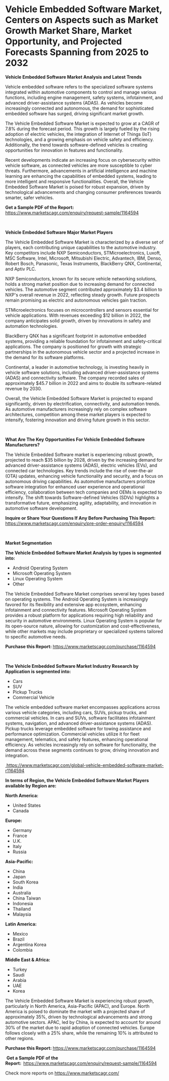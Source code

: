 <p><h1>Vehicle Embedded Software Market, Centers on Aspects such as Market Growth Market Share, Market Opportunity, and Projected Forecasts Spanning from 2025 to 2032</h1></p><p><strong>Vehicle Embedded Software Market Analysis and Latest Trends</strong></p>
<p><p>Vehicle embedded software refers to the specialized software systems integrated within automotive components to control and manage various functions, including engine management, safety systems, infotainment, and advanced driver-assistance systems (ADAS). As vehicles become increasingly connected and autonomous, the demand for sophisticated embedded software has surged, driving significant market growth.</p><p>The Vehicle Embedded Software Market is expected to grow at a CAGR of 7.8% during the forecast period. This growth is largely fueled by the rising adoption of electric vehicles, the integration of Internet of Things (IoT) technologies, and a growing emphasis on vehicle safety and efficiency. Additionally, the trend towards software-defined vehicles is creating opportunities for innovation in features and functionality.</p><p>Recent developments indicate an increasing focus on cybersecurity within vehicle software, as connected vehicles are more susceptible to cyber threats. Furthermore, advancements in artificial intelligence and machine learning are enhancing the capabilities of embedded systems, leading to more intelligent and responsive functionalities. Overall, the Vehicle Embedded Software Market is poised for robust expansion, driven by technological advancements and changing consumer preferences towards smarter, safer vehicles.</p></p>
<p><strong>Get a Sample PDF of the Report:&nbsp;</strong> <a href="https://www.marketscagr.com/enquiry/request-sample/1164594?utm_campaign=2948&utm_medium=2&utm_source=Github&utm_content=ia&utm_term=11032025&utm_id=vehicle-embedded-software">https://www.marketscagr.com/enquiry/request-sample/1164594</a></p>
<p>&nbsp;</p>
<p><strong>Vehicle Embedded Software Major Market Players</strong></p>
<p><p>The Vehicle Embedded Software Market is characterized by a diverse set of players, each contributing unique capabilities to the automotive industry. Key competitors include NXP Semiconductors, STMicroelectronics, Luxoft, MSC Software, Intel, Microsoft, Mitsubishi Electric, Advantech, IBM, Denso, Robert Bosch, Panasonic, Texas Instruments, BlackBerry QNX, Continental, and Aptiv PLC.</p><p>NXP Semiconductors, known for its secure vehicle networking solutions, holds a strong market position due to increasing demand for connected vehicles. The automotive segment contributed approximately $3.4 billion to NXP's overall revenue in 2022, reflecting steady growth. Future prospects remain promising as electric and autonomous vehicles gain traction.</p><p>STMicroelectronics focuses on microcontrollers and sensors essential for vehicle applications. With revenues exceeding $12 billion in 2022, the company anticipates solid growth, driven by innovations in safety and automation technologies.</p><p>BlackBerry QNX has a significant footprint in automotive embedded systems, providing a reliable foundation for infotainment and safety-critical applications. The company is positioned for growth with strategic partnerships in the autonomous vehicle sector and a projected increase in the demand for its software platforms.</p><p>Continental, a leader in automotive technology, is investing heavily in vehicle software solutions, including advanced driver-assistance systems (ADAS) and connectivity software. The company recorded sales of approximately $45.7 billion in 2022 and aims to double its software-related revenue by 2030.</p><p>Overall, the Vehicle Embedded Software Market is projected to expand significantly, driven by electrification, connectivity, and automation trends. As automotive manufacturers increasingly rely on complex software architectures, competition among these market players is expected to intensify, fostering innovation and driving future growth in this sector.</p></p>
<p>&nbsp;</p>
<p><strong>What Are The Key Opportunities For Vehicle Embedded Software Manufacturers?</strong></p>
<p><p>The Vehicle Embedded Software market is experiencing robust growth, projected to reach $35 billion by 2028, driven by the increasing demand for advanced driver-assistance systems (ADAS), electric vehicles (EVs), and connected car technologies. Key trends include the rise of over-the-air (OTA) updates, enhancing vehicle functionality and security, and a focus on autonomous driving capabilities. As automotive manufacturers prioritize software integration for enhanced user experience and operational efficiency, collaboration between tech companies and OEMs is expected to intensify. The shift towards Software-defined Vehicles (SDVs) highlights a transformative future, emphasizing agility, adaptability, and innovation in automotive software development.</p></p>
<p><strong>Inquire or Share Your Questions If Any Before Purchasing This Report:</strong> <a href="https://www.marketscagr.com/enquiry/pre-order-enquiry/1164594?utm_campaign=2948&utm_medium=2&utm_source=Github&utm_content=ia&utm_term=11032025&utm_id=vehicle-embedded-software">https://www.marketscagr.com/enquiry/pre-order-enquiry/1164594</a></p>
<p>&nbsp;</p>
<p><strong>Market Segmentation</strong></p>
<p><strong>The Vehicle Embedded Software Market Analysis by types is segmented into:</strong></p>
<p><ul><li>Android Operating System</li><li>Microsoft Operating System</li><li>Linux Operating System</li><li>Other</li></ul></p>
<p><p>The Vehicle Embedded Software Market comprises several key types based on operating systems. The Android Operating System is increasingly favored for its flexibility and extensive app ecosystem, enhancing infotainment and connectivity features. Microsoft Operating System provides a robust platform for applications requiring high reliability and security in automotive environments. Linux Operating System is popular for its open-source nature, allowing for customization and cost-effectiveness, while other markets may include proprietary or specialized systems tailored to specific automotive needs.</p></p>
<p><strong>Purchase this Report:&nbsp;</strong><a href="https://www.marketscagr.com/purchase/1164594?utm_campaign=2948&utm_medium=2&utm_source=Github&utm_content=ia&utm_term=11032025&utm_id=vehicle-embedded-software">https://www.marketscagr.com/purchase/1164594</a></p>
<p>&nbsp;</p>
<p><strong>The Vehicle Embedded Software Market Industry Research by Application is segmented into:</strong></p>
<p><ul><li>Cars</li><li>SUV</li><li>Pickup Trucks</li><li>Commercial Vehicle</li></ul></p>
<p><p>The vehicle embedded software market encompasses applications across various vehicle categories, including cars, SUVs, pickup trucks, and commercial vehicles. In cars and SUVs, software facilitates infotainment systems, navigation, and advanced driver-assistance systems (ADAS). Pickup trucks leverage embedded software for towing assistance and performance optimization. Commercial vehicles utilize it for fleet management, telematics, and safety features, enhancing operational efficiency. As vehicles increasingly rely on software for functionality, the demand across these segments continues to grow, driving innovation and integration.</p></p>
<p><a href="https://www.marketscagr.com/global-vehicle-embedded-software-market-r1164594?utm_campaign=2948&utm_medium=2&utm_source=Github&utm_content=ia&utm_term=11032025&utm_id=vehicle-embedded-software">&nbsp;https://www.marketscagr.com/global-vehicle-embedded-software-market-r1164594</a></p>
<p><strong>In terms of Region, the Vehicle Embedded Software Market Players available by Region are:</strong></p>
<p>
    <p> <strong> North America: </strong>
        <ul>
            <li>United States</li>
            <li>Canada</li>
        </ul>
        </p> 
    <p> <strong> Europe: </strong>
        <ul>
            <li>Germany</li>
            <li>France</li>
            <li>U.K.</li>
            <li>Italy</li>
            <li>Russia</li>
        </ul>
        </p> 
    <p> <strong> Asia-Pacific: </strong>
        <ul>
            <li>China</li>
            <li>Japan</li>
            <li>South Korea</li>
            <li>India</li>
            <li>Australia</li>
            <li>China Taiwan</li>
            <li>Indonesia</li>
            <li>Thailand</li>
            <li>Malaysia</li>
        </ul>
        </p> 
    <p> <strong> Latin America: </strong>
        <ul>
            <li>Mexico</li>
            <li>Brazil</li>
            <li>Argentina Korea</li>
            <li>Colombia</li>
        </ul>
        </p> 
    <p> <strong> Middle East & Africa: </strong>
        <ul>
            <li>Turkey</li>
            <li>Saudi</li>
            <li>Arabia</li>
            <li>UAE</li>
            <li>Korea</li>
        </ul>
    </p>
    </p>
<p><p>The Vehicle Embedded Software Market is experiencing robust growth, particularly in North America, Asia-Pacific (APAC), and Europe. North America is poised to dominate the market with a projected share of approximately 35%, driven by technological advancements and strong automotive sectors. APAC, led by China, is expected to account for around 30% of the market due to rapid adoption of connected vehicles. Europe follows closely with a 25% share, while the remaining 10% is attributed to other regions.</p></p>
<p><strong>Purchase this Report: </strong><a href="https://www.marketscagr.com/purchase/1164594?utm_campaign=2948&utm_medium=2&utm_source=Github&utm_content=ia&utm_term=11032025&utm_id=vehicle-embedded-software">https://www.marketscagr.com/purchase/1164594</a></p>
<p>&nbsp;<strong>Get a Sample PDF of the Report:&nbsp;&nbsp;</strong><a href="https://www.marketscagr.com/enquiry/request-sample/1164594?utm_campaign=2948&utm_medium=2&utm_source=Github&utm_content=ia&utm_term=11032025&utm_id=vehicle-embedded-software">https://www.marketscagr.com/enquiry/request-sample/1164594</a></p>
<p><strong></strong></p>
<p>Check more reports on <a href="https://www.marketscagr.com/?utm_campaign=2948&utm_medium=2&utm_source=Github&utm_content=ia&utm_term=11032025&utm_id=vehicle-embedded-software">https://www.marketscagr.com/</a></p>